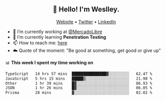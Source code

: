 <h2 align="center">👋 Hello! I'm Weslley.</h2>
<p align="center">
  <a href="http://weslleyneri.com.br">Website</a> •
  <a href="https://twitter.com/Weslley_Neri">Twitter</a> •
  <a href="https://www.linkedin.com/in/weslley-neri-3658908b">LinkedIn</a>
</p>


- 🔭 I’m currently working at [@MercadoLibre](https://github.com/mercadolibre)
- 🌱 I’m currently learning **Penetration Testing**
- 📫 How to reach me: [here](mailto:weslley39@gmail.com)
- ☁️ Quote of the moment: "Be good at something, get good or give up"

📊 **This week I spent my time working on**
<!--START_SECTION:waka-->

```txt
TypeScript   14 hrs 57 mins  ███████████████▓░░░░░░░░░   62.47 %
JavaScript   5 hrs 15 mins   █████▒░░░░░░░░░░░░░░░░░░░   21.98 %
Other        1 hr 39 mins    █▓░░░░░░░░░░░░░░░░░░░░░░░   06.93 %
JSON         1 hr 26 mins    █▓░░░░░░░░░░░░░░░░░░░░░░░   06.05 %
Prisma       28 mins         ▓░░░░░░░░░░░░░░░░░░░░░░░░   02.02 %
```

<!--END_SECTION:waka-->

<!-- Inspired by https://github.com/gruselhaus/gruselhaus -->
